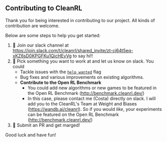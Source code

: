 ## Contributing to CleanRL

Thank you for being interested in contributing to our project. All kinds of contribution are welcome. 

Below are some steps to help you get started:

1. 👋 Join our slack channel at https://join.slack.com/t/cleanrl/shared_invite/zt-cj64t5eq-xKZ6sD0KPGFKu1QicHEvVg
to say hi!!
2. 🔨 Pick something you want to work at and let us know on slack. You could
    * Tackle issues with the [`help wanted`](https://github.com/vwxyzjn/cleanrl/issues?q=is%3Aissue+is%3Aopen+label%3A%22help+wanted%22) flag 
    * Bug fixes and various improvements on existing algorithms.
    * **Contribute to the Open RL Benchmark**
        * You could add new algorithms or new games to be featured in the Open RL Benchmark (http://benchmark.cleanrl.dev/)
        * In this case, please contact me (Costa) directly on slack. I will add you to the CleanRL's Team at Weight and Biases (https://wandb.ai/cleanrl). 
          So if you would *like*, your experiments can be featured on the Open RL Benchmark (http://benchmark.cleanrl.dev/)
3. 🎇 Submit an PR and get marged!

Good luck and have fun!
